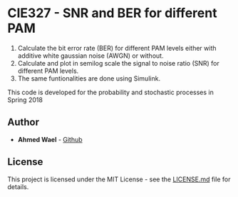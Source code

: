 # CIE327 - SNR and BER for different PAM

1. Calculate the bit error rate (BER) for different PAM levels either with additive white gaussian noise (AWGN) or without.
2. Calculate and plot in semilog scale the signal to noise ratio (SNR) for different PAM levels.
3. The same funtionalities are done using Simulink.


This code is developed for the probability and stochastic processes in Spring 2018

## Author

* **Ahmed Wael** - [Github](https://github.com/ahmedwael19)

## License

This project is licensed under the MIT License - see the [LICENSE.md](LICENSE.md) file for details.
